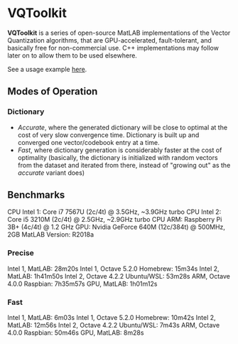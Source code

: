 # VQToolkit

**VQToolkit** is a series of open-source MatLAB implementations of the Vector Quantization algorithms, that are GPU-accelerated, fault-tolerant, and basically free for non-commercial use. C++ implementations may follow later on to allow them to be used elsewhere.

See a usage example [here](ExampleVQ.m).


## Modes of Operation

### Dictionary

- *Accurate*, where the generated dictionary will be close to optimal at the cost of very slow convergence time. Dictionary is built up and converged one vector/codebook entry at a time.
- *Fast*, where dictionary generation is considerably faster at the cost of optimality (basically, the dictionary is initialized with random vectors from the dataset and iterated from there, instead of "growing out" as the *accurate* variant does)

## Benchmarks

CPU Intel 1: Core i7 7567U (2c/4t) @ 3.5GHz, ~3.9GHz turbo
CPU Intel 2: Core i5 3210M (2c/4t) @ 2.5GHz, ~2.9GHz turbo
CPU ARM: Raspberry Pi 3B+ (4c/4t) @ 1.2 GHz
GPU: Nvidia GeForce 640M (12c/384t) @ 500MHz, 2GB
MatLAB Version: R2018a

### Precise

Intel 1, MatLAB: 28m20s
Intel 1, Octave 5.2.0 Homebrew: 15m34s
Intel 2, MatLAB: 1h41m50s
Intel 2, Octave 4.2.2 Ubuntu/WSL: 53m28s
ARM, Octave 4.0.0 Raspbian: 7h35m57s
GPU, MatLAB: 1h01m12s

### Fast

Intel 1, MatLAB: 6m03s
Intel 1, Octave 5.2.0 Homebrew: 10m42s
Intel 2, MatLAB: 12m56s
Intel 2, Octave 4.2.2 Ubuntu/WSL: 7m43s
ARM, Octave 4.0.0 Raspbian: 50m46s
GPU, MatLAB: 8m28s